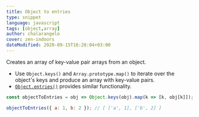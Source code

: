 ```yaml
---
title: Object to entries
type: snippet
language: javascript
tags: [object,array]
author: chalarangelo
cover: zen-indoors
dateModified: 2020-09-15T16:28:04+03:00
---
```


Creates an array of key-value pair arrays from an object.

- Use `Object.keys()` and `Array.prototype.map()` to iterate over the object's keys and produce an array with key-value pairs.
- [`Object.entries()`](https://developer.mozilla.org/en-US/docs/Web/JavaScript/Reference/Global_Objects/Object/entries) provides similar functionality.

```js
const objectToEntries = obj => Object.keys(obj).map(k => [k, obj[k]]);
```

```js
objectToEntries({ a: 1, b: 2 }); // [ ['a', 1], ['b', 2] ]
```
